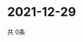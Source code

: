 # 2021-12-29
  共 0条

  <!-- BEGIN -->
  <!-- 最后更新时间Wed Dec 29 2021 18:05:17 GMT+0000 (Coordinated Universal Time) -->
  
  <!-- END -->
  
  